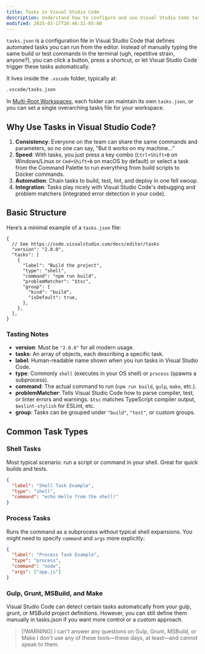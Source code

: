 ```yaml
---
title: Tasks in Visual Studio Code
description: Understand how to configure and use Visual Studio Code tasks to automate your development workflow
modified: 2025-03-17T16:46:31-05:00
---
```


`tasks.json` is a configuration file in Visual Studio Code that defines automated tasks you can run from the editor. Instead of manually typing the same build or test commands in the terminal (ugh, repetitive strain, anyone?), you can click a button, press a shortcut, or let Visual Studio Code trigger these tasks automatically.

It lives inside the `.vscode` folder, typically at:

```sh
.vscode/tasks.json
```

In [Multi-Root Workspaces](multi-root-workspaces.md), each folder can maintain its own `tasks.json`, or you can set a single overarching tasks file for your workspace.

## Why Use Tasks in Visual Studio Code?

1. **Consistency**: Everyone on the team can share the same commands and parameters, so no one can say, “But it works on my machine…”
2. **Speed**: With tasks, you just press a key combo (`Ctrl+Shift+B` on Windows/Linux or `Cmd+Shift+B` on macOS by default) or select a task from the Command Palette to run everything from build scripts to Docker commands.
3. **Automation**: Chain tasks to build, test, lint, and deploy in one fell swoop.
4. **Integration**: Tasks play nicely with Visual Studio Code's debugging and problem matchers (integrated error detection in your code).

## Basic Structure

Here’s a minimal example of a `tasks.json` file:

```jsonc
{
  // See https://code.visualstudio.com/docs/editor/tasks
  "version": "2.0.0",
  "tasks": [
    {
      "label": "Build the project",
      "type": "shell",
      "command": "npm run build",
      "problemMatcher": "$tsc",
      "group": {
        "kind": "build",
        "isDefault": true,
      },
    },
  ],
}
```

### Tasting Notes

- **version**: Must be `"2.0.0"` for all modern usage.
- **tasks**: An array of objects, each describing a specific task.
- **label**: Human-readable name shown when you run tasks in Visual Studio Code.
- **type**: Commonly `shell` (executes in your OS shell) or `process` (spawns a subprocess).
- **command**: The actual command to run (`npm run build`, `gulp`, `make`, etc.).
- **problemMatcher**: Tells Visual Studio Code how to parse compiler, test, or linter errors and warnings. `$tsc` matches TypeScript compiler output, `$eslint-stylish` for ESLint, etc.
- **group**: Tasks can be grouped under `"build"`, `"test"`, or custom groups.

## Common Task Types

### Shell Tasks

Most typical scenario: run a script or command in your shell. Great for quick builds and tests.

```json
{
  "label": "Shell Task Example",
  "type": "shell",
  "command": "echo Hello from the shell!"
}
```

### Process Tasks

Runs the command as a subprocess without typical shell expansions. You might need to specify `command` and `args` more explicitly:

```json
{
  "label": "Process Task Example",
  "type": "process",
  "command": "node",
  "args": ["app.js"]
}
```

### Gulp, Grunt, MSBuild, and Make

Visual Studio Code can detect certain tasks automatically from your gulp, grunt, or MSBuild project definitions. However, you can still define them manually in tasks.json if you want more control or a custom approach.

> [!WARNING] I can't answer any questions on Gulp, Grunt, MSBuild, or Make
> I don't use any of these tools—these days, at least—and cannot speak to them.
